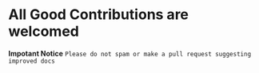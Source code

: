 # All Good Contributions are welcomed #

**Impotant Notice** `Please do not spam or make a pull request suggesting improved docs`
